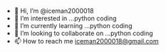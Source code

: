 - 👋 Hi, I’m @iceman2000018
- 👀 I’m interested in ...python coding
- 🌱 I’m currently learning ...python coding
- 💞️ I’m looking to collaborate on ...python coding
- 📫 How to reach me iceman2000018@gmail.com

<!---
iceman2000018/iceman2000018 is a ✨ special ✨ repository because its `README.md` (this file) appears on your GitHub profile.
You can click the Preview link to take a look at your changes.
--->
